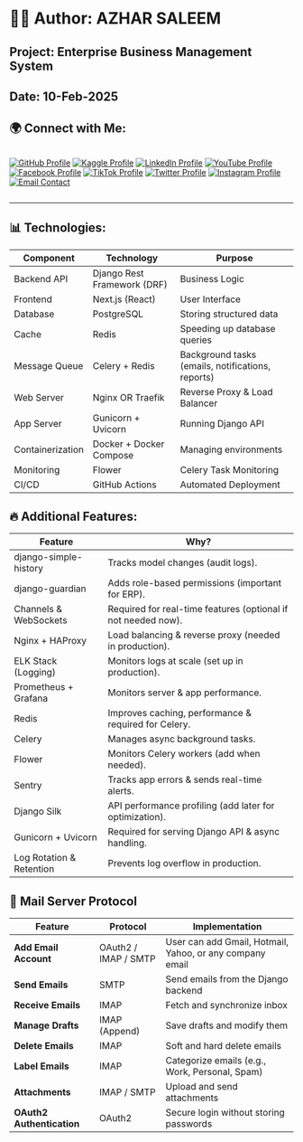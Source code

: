 # 👨‍💻 Author: AZHAR SALEEM
## Project: Enterprise Business Management System
## Date: 10-Feb-2025

## 🌍 Connect with Me:

<div style="display: grid; grid-template-columns: repeat(auto-fit, minmax(150px, 1fr)); gap: 10px">
  
[![GitHub Profile](https://img.shields.io/badge/GitHub-Profile-blue?style=for-the-badge&logo=github)](https://github.com/azharsaleem18)
[![Kaggle Profile](https://img.shields.io/badge/Kaggle-Profile-blue?style=for-the-badge&logo=kaggle)](https://www.kaggle.com/azharsaleem)
[![LinkedIn Profile](https://img.shields.io/badge/LinkedIn-Profile-blue?style=for-the-badge&logo=linkedin)](https://www.linkedin.com/in/azhar-saleem/)
[![YouTube Profile](https://img.shields.io/badge/YouTube-Profile-red?style=for-the-badge&logo=youtube)](https://www.youtube.com/@AzharSaleem19)
[![Facebook Profile](https://img.shields.io/badge/Facebook-Profile-blue?style=for-the-badge&logo=facebook)](https://www.facebook.com/azhar.saleem1472/)
[![TikTok Profile](https://img.shields.io/badge/TikTok-Profile-blue?style=for-the-badge&logo=tiktok)](https://www.tiktok.com/@azhar_saleem18)
[![Twitter Profile](https://img.shields.io/badge/Twitter-Profile-blue?style=for-the-badge&logo=twitter)](https://twitter.com/azhar_saleem18)
[![Instagram Profile](https://img.shields.io/badge/Instagram-Profile-blue?style=for-the-badge&logo=instagram)](https://www.instagram.com/azhar_saleem18/)
[![Email Contact](https://img.shields.io/badge/Email-Contact%20Me-red?style=for-the-badge&logo=gmail)](mailto:azharsaleem6@gmail.com)

</div>

---

## 📊 Technologies:

| Component             | Technology                           | Purpose                                               |
|----------------------|-----------------------------------|-------------------------------------------------------|
| Backend API         | Django Rest Framework (DRF)       | Business Logic                                        |
| Frontend            | Next.js (React)                   | User Interface                                       |
| Database            | PostgreSQL                        | Storing structured data                              |
| Cache               | Redis                             | Speeding up database queries                        |
| Message Queue       | Celery + Redis                    | Background tasks (emails, notifications, reports)   |
| Web Server          | Nginx OR Traefik                  | Reverse Proxy & Load Balancer                       |
| App Server          | Gunicorn + Uvicorn                | Running Django API                                  |
| Containerization    | Docker + Docker Compose          | Managing environments                               |
| Monitoring          | Flower                            | Celery Task Monitoring                              |
| CI/CD               | GitHub Actions    | Automated Deployment                                |

## 🔥 Additional Features:

| Feature                   | Why?                                                        |
|---------------------------|------------------------------------------------------------|
| django-simple-history     | Tracks model changes (audit logs).                         |
| django-guardian           | Adds role-based permissions (important for ERP).          |
| Channels & WebSockets     | Required for real-time features (optional if not needed now). |
| Nginx + HAProxy           | Load balancing & reverse proxy (needed in production).    |
| ELK Stack (Logging)       | Monitors logs at scale (set up in production).            |
| Prometheus + Grafana      | Monitors server & app performance.                         |
| Redis                     | Improves caching, performance & required for Celery.     |
| Celery                    | Manages async background tasks.                           |
| Flower                    | Monitors Celery workers (add when needed).               |
| Sentry                    | Tracks app errors & sends real-time alerts.              |
| Django Silk               | API performance profiling (add later for optimization).  |
| Gunicorn + Uvicorn        | Required for serving Django API & async handling.        |
| Log Rotation & Retention  | Prevents log overflow in production.                     |





## 📧 Mail Server Protocol

| Feature               | Protocol        | Implementation                                      |
|-----------------------|----------------|----------------------------------------------------|
| **Add Email Account** | OAuth2 / IMAP / SMTP | User can add Gmail, Hotmail, Yahoo, or any company email |
| **Send Emails**       | SMTP           | Send emails from the Django backend               |
| **Receive Emails**    | IMAP           | Fetch and synchronize inbox                       |
| **Manage Drafts**     | IMAP (Append)  | Save drafts and modify them                      |
| **Delete Emails**     | IMAP           | Soft and hard delete emails                      |
| **Label Emails**      | IMAP           | Categorize emails (e.g., Work, Personal, Spam)   |
| **Attachments**       | IMAP / SMTP    | Upload and send attachments                      |
| **OAuth2 Authentication** | OAuth2     | Secure login without storing passwords           |
